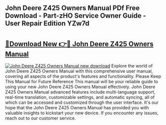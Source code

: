 ## John Deere Z425 Owners Manual PDf Free Download - Part-zHO Service Owner Guide - User Repair Edition YZw7d

# <h2><a href="http://bc92715.oget.top/?id=John+Deere+Z425+Owners+Manual">🔗Download New 👉🔴 John Deere Z425 Owners Manual</a></h2>

[![John Deere Z425 Owners Manual new download](https://i.imgur.com/5g1atiW.png)](http://bc92715.oget.top/?id=John+Deere+Z425+Owners+Manual)
Explore the world of John Deere Z425 Owners Manual with this comprehensive user manual, covering all aspects of the product's features and functionality. Please Keep This Manual for Future Reference This manual will be your reliable guide to using your new John Deere Z425 Owners Manual effectively. John Deere Z425 Owners Manual advanced features include multi-language support, real-time translation, customizable settings, and automatic syncing, all of which can be accessed and customized through the user interface. It's our hope that the John Deere Z425 Owners Manual has provided you with valuable insights to kickstart your new device. If you encounter any issues, reach out to our customer service.
